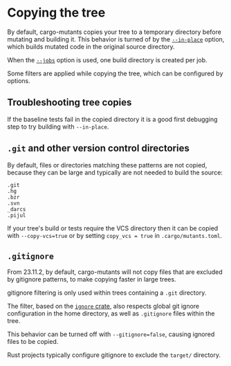 # Copying the tree

By default, cargo-mutants copies your tree to a temporary directory before mutating and building it. This behavior is turned of by the [`--in-place`](in_place.md) option, which builds mutated code in the original source directory.

When the [`--jobs`](parallelism.md) option is used, one build directory is created per job.

Some filters are applied while copying the tree, which can be configured by options.

## Troubleshooting tree copies

If the baseline tests fail in the copied directory it is a good first debugging step to try building with `--in-place`.

## `.git` and other version control directories

By default, files or directories matching these patterns are not copied, because they can be large and typically are not needed to build the source:

    .git
    .hg
    .bzr
    .svn
    _darcs
    .pijul

If your tree's build or tests require the VCS directory then it can be copied with `--copy-vcs=true` or by setting `copy_vcs = true` in `.cargo/mutants.toml`.

## `.gitignore`

From 23.11.2, by default, cargo-mutants will not copy files that are excluded by gitignore patterns, to make copying faster in large trees.

gitignore filtering is only used within trees containing a `.git` directory.

The filter, based on the [`ignore` crate](https://docs.rs/ignore/), also respects global git ignore configuration in the home directory, as well as `.gitignore` files within the tree.

This behavior can be turned off with `--gitignore=false`, causing ignored files to be copied.

Rust projects typically configure gitignore to exclude the `target/` directory.
